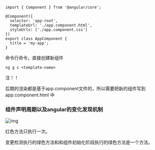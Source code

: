 ```
import { Component } from '@angular/core';

@Component({
  selector: 'app-root',
  templateUrl: './app.component.html',
  styleUrls: ['./app.component.css']
})
export class AppComponent {
  title = 'my-app';
}
```

命令行命令，直接创建新组件

```
ng g c <template-name>
```



注！！

​	后期的渲染都是基于app.component文件的，所以需要把新的组件写到app.component.html 中

### 组件声明周期以及angular的变化发现机制

![img](file:////Users/weijunze/Library/Group%20Containers/UBF8T346G9.Office/TemporaryItems/msohtmlclip/clip_image001.jpg)

红色方法只执行一次。

变更检测执行的绿色方法和和组件初始化阶段执行的绿色方法是一个方法。

 